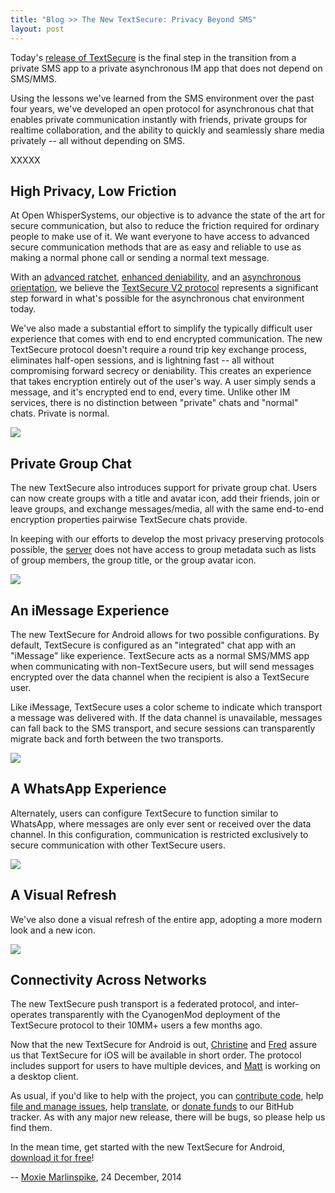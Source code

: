 ```yaml
---
title: "Blog >> The New TextSecure: Privacy Beyond SMS"
layout: post
---
```


Today's [release of TextSecure](https://play.google.com/store/apps/details?id=org.thoughtcrime.securesms) is the final
step in the transition from a private SMS app to a private asynchronous IM app that does not depend on SMS/MMS.

Using the lessons we've learned from the SMS environment over the past four years, we've developed an open protocol
for asynchronous chat that enables private communication instantly with friends, private groups for realtime collaboration, 
and the ability to quickly and seamlessly share media privately -- all without depending on SMS.

XXXXX

## High Privacy, Low Friction

At Open WhisperSystems, our objective is to advance the state of the art for secure communication, but also to reduce the
friction required for ordinary people to make use of it. We want everyone to have access to advanced secure communication
methods that are as easy and reliable to use as making a normal phone call or sending a normal text message.

With an [advanced ratchet](/blog/advanced-ratcheting/), [enhanced deniability](/blog/simplifying-otr-deniability), 
and an [asynchronous orientation](/blog/asynchronous-security), we believe
the [TextSecure V2 protocol](https://github.com/WhisperSystems/TextSecure/wiki/ProtocolV2) represents a significant step
forward in what's possible for the asynchronous chat environment today.

We've also made a substantial effort to simplify the typically difficult user experience that comes with end to end
encrypted communication. The new TextSecure protocol doesn't require a round trip key exchange process, eliminates
half-open sessions, and is lightning fast -- all without compromising forward secrecy or deniability. This creates an
experience that takes encryption entirely out of the user's way.  A user simply sends a message, and it's encrypted
end to end, every time. Unlike other IM services, there is no distinction between "private" chats and "normal" chats.
Private is normal.

<img src="/blog/images/textsecure2-conversation.png" class="nice"/>

## Private Group Chat

The new TextSecure also introduces support for private group chat.  Users can now create groups with a title
and avatar icon, add their friends, join or leave groups, and exchange messages/media, all with the same end-to-end
encryption properties pairwise TextSecure chats provide.

In keeping with our efforts to develop the most privacy preserving protocols possible, the 
[server](https://github.com/whispersystems/TextSecure-Server/) does not have access
to group metadata such as lists of group members, the group title, or the group avatar icon.

<img src="/blog/images/textsecure2-group.png" class="nice"/>

## An iMessage Experience

The new TextSecure for Android allows for two possible configurations.  By default, TextSecure is configured
as an "integrated" chat app with an "iMessage" like experience.  TextSecure acts as a normal SMS/MMS app when communicating
with non-TextSecure users, but will send messages encrypted over the data channel when the recipient is also a TextSecure user.

Like iMessage, TextSecure uses a color scheme to indicate which transport a message was delivered with.  If the data channel
is unavailable, messages can fall back to the SMS transport, and secure sessions can transparently migrate back and forth
between the two transports.

<img src="/blog/images/textsecure2-imessage.png" class="nice"/>

## A WhatsApp Experience

Alternately, users can configure TextSecure to function similar to WhatsApp, where messages are only ever sent or received
over the data channel.  In this configuration, communication is restricted exclusively to secure communication with other
TextSecure users.

<img src="/blog/images/textsecure2-whatsapp.png" class="nice"/>

## A Visual Refresh

We've also done a visual refresh of the entire app, adopting a more modern look and a new icon.

<img src="/blog/images/textsecure2-conversation-list.png" class="nice"/>

## Connectivity Across Networks

The new TextSecure push transport is a federated protocol, and inter-operates transparently with the CyanogenMod deployment
of the TextSecure protocol to their 10MM+ users a few months ago.

Now that the new TextSecure for Android is out, [Christine](https://twitter.com/corbett) and
[Fred](https://twitter.com/FredericJacobs) assure us that TextSecure for iOS will be available in short order. The protocol
includes support for users to have multiple devices, and [Matt](https://twitter.com/TheBlueMatt) is working on a desktop
client.

As usual, if you'd like to help with the project, you can [contribute code](https://github.com/whispersystems/textsecure),
help [file and manage issues](https://github.com/whispersystems/textsecure/issues), 
help [translate](https://www.transifex.com/projects/p/textsecure-official/), or [donate funds](/blog/bithub) to our BitHub
tracker.  As with any major new release, there will be bugs, so please help us find them.

In the mean time, get started with the new TextSecure for Android, [download it for free](https://play.google.com/store/apps/details?id=org.thoughtcrime.securesms)!

-- [Moxie Marlinspike](https://twitter.com/moxie), 24 December, 2014

